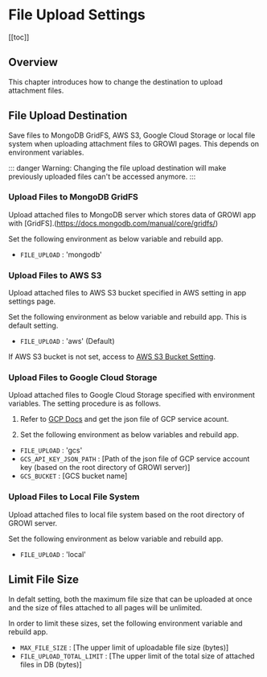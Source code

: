 # File Upload Settings

[[toc]]

## Overview

This chapter introduces how to change the destination to upload attachment files. 

## File Upload Destination

Save files to MongoDB GridFS, AWS S3, Google Cloud Storage or local file system when uploading attachment files to GROWI pages. This depends on environment variables.

::: danger
Warning: Changing the file upload destination will make previously uploaded files can't be accessed anymore.
:::

### Upload Files to MongoDB GridFS

Upload attached files to MongoDB server which stores data of GROWI app with [GridFS].(https://docs.mongodb.com/manual/core/gridfs/) 

Set the following environment as below variable and rebuild app.

- `FILE_UPLOAD` : 'mongodb'

### Upload Files to AWS S3

Upload attached files to AWS S3 bucket specified in AWS setting in app settings page.

Set the following environment as below variable and rebuild app. This is default setting.

- `FILE_UPLOAD` : 'aws' (Default)

If AWS S3 bucket is not set, access to [AWS S3 Bucket Setting](../management-cookbook/aws-s3-bucket-setting.md).

### Upload Files to Google Cloud Storage

Upload attached files to Google Cloud Storage specified with environment variables. The setting procedure is as follows.

1. Refer to [GCP Docs](https://cloud.google.com/iam/docs/creating-managing-service-account-keys) and get the json file of GCP service acount.

2. Set the following environment as below variables and rebuild app.

- `FILE_UPLOAD` : 'gcs' 
- `GCS_API_KEY_JSON_PATH` : [Path of the json file of GCP service account key (based on the root directory of GROWI server)]
- `GCS_BUCKET` : [GCS bucket name] 

### Upload Files to Local File System

Upload attached files to local file system based on the root directory of GROWI server.

Set the following environment as below variable and rebuild app. 

- `FILE_UPLOAD` : 'local' 

##  Limit File Size 

In defalt setting, both the maximum file size that can be uploaded at once and the size of files attached to all pages will be unlimited.

In order to limit these sizes, set the following environment variable and rebuild app.

- `MAX_FILE_SIZE` : [The upper limit of uploadable file size (bytes)]
- `FILE_UPLOAD_TOTAL_LIMIT` : [The upper limit of the total size of attached files in DB (bytes)]